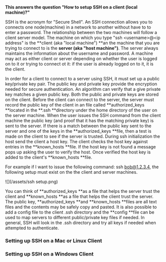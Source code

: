**This answers the question "How to setup SSH on a client \(local machine\)?"**

SSH is the acronym for "Secure Shell".  An SSH connection allows you to connects one node\(machine\) in a network to another without have to to enter a password.   The relationship between the two machines will follow a client server model.  The machine on which you type "ssh &lt;username&gt;@&lt;ip address" is the **client \(aka "local machine"\) **an the machine that you are trying to connect to is the **server \(aka "host machine"\)**.  The server always maintains the information about the username and password.   A machine may act as either client or server depending on whether the user is logged on to it or trying to connect ot it: if the user is already logged on to it, it is the client.

In order for a client to connect to a server using SSH, it must set up a  public key/private key pair.  The public key and private key provide the encryption needed for secure authentication.  An algorithm can verify that a give private key matches a given public key.  Both the public and private keys are stored on the client.  Before the client can connect to the server, the server must record the public key of the client in an file called **authorized\_keys **located in the **.ssh **directory under the home directory of the user on the server machine.  When the user issues the SSH command from the client machine the public key \(and proof that it has the matching private key\) is sent to the server.  If there is a match between the public key sent to the server and one of the keys in the **authorized\_keys **file, then a test is made on the client to see if the server is trusted. During ssh initialization the host send the client a host key.  The client checks the host key against entries in the **known\_hosts **file.  If the host key is not found a message pops up asking the user to verify the host.  Once verified the host key is added to the client's **known\_hosts **file.

For example if I want to issue the following command:  ssh bob@1.2.3.4, the following setup must exist on the the client and server machines.

![](/assets/ssh setup.png)

You can think of **authorized\_keys **as a file that helps the server trust the client and **known\_hosts **as a  file that helps the client trust the server.  The public key, **authorized\_keys **and **known\_hosts **files are all text files and the contents may be safely copy and pasted.  It is also possible to add a config file to the client .ssh directory and the **config **file can be used to map servers to different public/private key files if needed.  In general, SSH will look in the .ssh directory and try all keys if needed when attempted to authenticate.

### 

### Setting up SSH on a Mac or Linux Client

### 

### Setting up SSH on a Windows Client



